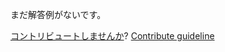 
まだ解答例がないです。

[コントリビュートしませんか](https://github.com/BFEdev/BFE.dev-solutions/blob/main/quiz/emoji_ja.md)?  [Contribute guideline](https://github.com/BFEdev/BFE.dev-solutions#how-to-contribute)
